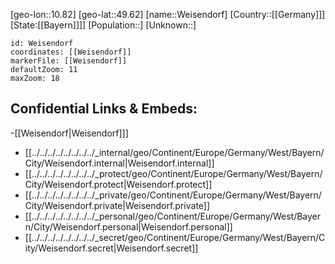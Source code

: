 ﻿---
location: [49.62,10.82]
mapzoom: [7,12] 
mapmarker: city 
type: City
tags:
- geo/City


SpocWebEntityId: 35511
isDeleted: false
confidential: public

---
[geo-lon::10.82]
[geo-lat::49.62]
[name::Weisendorf]
[Country::[[Germany]]]
[State:[[Bayern]]]]
[Population::]
[Unknown::]


```leaflet
id: Weisendorf
coordinates: [[Weisendorf]]
markerFile: [[Weisendorf]]
defaultZoom: 11 
maxZoom: 18
```


## Confidential Links & Embeds: 
-[[Weisendorf|Weisendorf]]] 
- [[../../../../../../../../_internal/geo/Continent/Europe/Germany/West/Bayern/City/Weisendorf.internal|Weisendorf.internal]] 
- [[../../../../../../../../_protect/geo/Continent/Europe/Germany/West/Bayern/City/Weisendorf.protect|Weisendorf.protect]] 
- [[../../../../../../../../_private/geo/Continent/Europe/Germany/West/Bayern/City/Weisendorf.private|Weisendorf.private]] 
- [[../../../../../../../../_personal/geo/Continent/Europe/Germany/West/Bayern/City/Weisendorf.personal|Weisendorf.personal]] 
- [[../../../../../../../../_secret/geo/Continent/Europe/Germany/West/Bayern/City/Weisendorf.secret|Weisendorf.secret]] 
